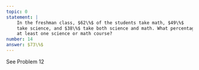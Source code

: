 ```yaml
---
topic: 0
statement: | 
    In the freshman class, $62\%$ of the students take math, $49\%$
    take science, and $38\%$ take both science and math. What percentage takes
    at least one science or math course?
number: 14
answer: $73\%$
---
```

See Problem 12